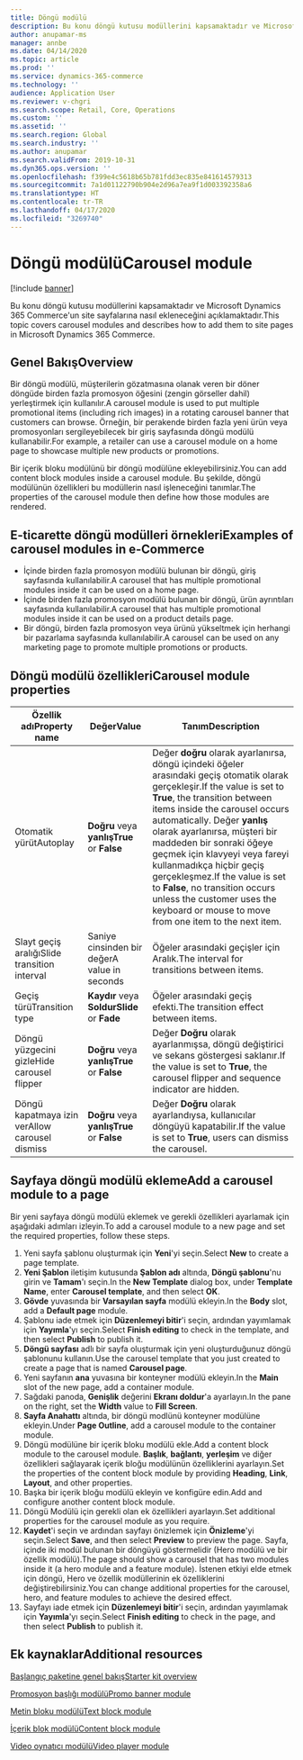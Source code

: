 ```yaml
---
title: Döngü modülü
description: Bu konu döngü kutusu modüllerini kapsamaktadır ve Microsoft Dynamics 365 Commerce'un site sayfalarına nasıl ekleneceğini açıklamaktadır.
author: anupamar-ms
manager: annbe
ms.date: 04/14/2020
ms.topic: article
ms.prod: ''
ms.service: dynamics-365-commerce
ms.technology: ''
audience: Application User
ms.reviewer: v-chgri
ms.search.scope: Retail, Core, Operations
ms.custom: ''
ms.assetid: ''
ms.search.region: Global
ms.search.industry: ''
ms.author: anupamar
ms.search.validFrom: 2019-10-31
ms.dyn365.ops.version: ''
ms.openlocfilehash: f399e4c5618b65b781fdd3ec835e841614579313
ms.sourcegitcommit: 7a1d01122790b904e2d96a7ea9f1d003392358a6
ms.translationtype: HT
ms.contentlocale: tr-TR
ms.lasthandoff: 04/17/2020
ms.locfileid: "3269740"
---
```

# <a name="carousel-module"></a><span data-ttu-id="bdb00-103">Döngü modülü</span><span class="sxs-lookup"><span data-stu-id="bdb00-103">Carousel module</span></span>


[!include [banner](includes/banner.md)]

<span data-ttu-id="bdb00-104">Bu konu döngü kutusu modüllerini kapsamaktadır ve Microsoft Dynamics 365 Commerce'un site sayfalarına nasıl ekleneceğini açıklamaktadır.</span><span class="sxs-lookup"><span data-stu-id="bdb00-104">This topic covers carousel modules and describes how to add them to site pages in Microsoft Dynamics 365 Commerce.</span></span>

## <a name="overview"></a><span data-ttu-id="bdb00-105">Genel Bakış</span><span class="sxs-lookup"><span data-stu-id="bdb00-105">Overview</span></span>

<span data-ttu-id="bdb00-106">Bir döngü modülü, müşterilerin gözatmasına olanak veren bir döner döngüde birden fazla promosyon öğesini (zengin görseller dahil) yerleştirmek için kullanılır.</span><span class="sxs-lookup"><span data-stu-id="bdb00-106">A carousel module is used to put multiple promotional items (including rich images) in a rotating carousel banner that customers can browse.</span></span> <span data-ttu-id="bdb00-107">Örneğin, bir perakende birden fazla yeni ürün veya promosyonları sergileyebilecek bir giriş sayfasında döngü modülü kullanabilir.</span><span class="sxs-lookup"><span data-stu-id="bdb00-107">For example, a retailer can use a carousel module on a home page to showcase multiple new products or promotions.</span></span>

<span data-ttu-id="bdb00-108">Bir içerik bloku modülünü bir döngü modülüne ekleyebilirsiniz.</span><span class="sxs-lookup"><span data-stu-id="bdb00-108">You can add content block modules inside a carousel module.</span></span> <span data-ttu-id="bdb00-109">Bu şekilde, döngü modülünün özellikleri bu modüllerin nasıl işleneceğini tanımlar.</span><span class="sxs-lookup"><span data-stu-id="bdb00-109">The properties of the carousel module then define how those modules are rendered.</span></span>

## <a name="examples-of-carousel-modules-in-e-commerce"></a><span data-ttu-id="bdb00-110">E-ticarette döngü modülleri örnekleri</span><span class="sxs-lookup"><span data-stu-id="bdb00-110">Examples of carousel modules in e-Commerce</span></span>

- <span data-ttu-id="bdb00-111">İçinde birden fazla promosyon modülü bulunan bir döngü, giriş sayfasında kullanılabilir.</span><span class="sxs-lookup"><span data-stu-id="bdb00-111">A carousel that has multiple promotional modules inside it can be used on a home page.</span></span>
- <span data-ttu-id="bdb00-112">İçinde birden fazla promosyon modülü bulunan bir döngü, ürün ayrıntıları sayfasında kullanılabilir.</span><span class="sxs-lookup"><span data-stu-id="bdb00-112">A carousel that has multiple promotional modules inside it can be used on a product details page.</span></span>
- <span data-ttu-id="bdb00-113">Bir döngü, birden fazla promosyon veya ürünü yükseltmek için herhangi bir pazarlama sayfasında kullanılabilir.</span><span class="sxs-lookup"><span data-stu-id="bdb00-113">A carousel can be used on any marketing page to promote multiple promotions or products.</span></span>

## <a name="carousel-module-properties"></a><span data-ttu-id="bdb00-114">Döngü modülü özellikleri</span><span class="sxs-lookup"><span data-stu-id="bdb00-114">Carousel module properties</span></span>

| <span data-ttu-id="bdb00-115">Özellik adı</span><span class="sxs-lookup"><span data-stu-id="bdb00-115">Property name</span></span>             | <span data-ttu-id="bdb00-116">Değer</span><span class="sxs-lookup"><span data-stu-id="bdb00-116">Value</span></span>                 | <span data-ttu-id="bdb00-117">Tanım</span><span class="sxs-lookup"><span data-stu-id="bdb00-117">Description</span></span> |
|---------------------------|-----------------------|-------------|
| <span data-ttu-id="bdb00-118">Otomatik yürüt</span><span class="sxs-lookup"><span data-stu-id="bdb00-118">Autoplay</span></span>                  | <span data-ttu-id="bdb00-119">**Doğru** veya **yanlış**</span><span class="sxs-lookup"><span data-stu-id="bdb00-119">**True** or **False**</span></span> | <span data-ttu-id="bdb00-120">Değer **doğru** olarak ayarlanırsa, döngü içindeki öğeler arasındaki geçiş otomatik olarak gerçekleşir.</span><span class="sxs-lookup"><span data-stu-id="bdb00-120">If the value is set to **True**, the transition between items inside the carousel occurs automatically.</span></span> <span data-ttu-id="bdb00-121">Değer **yanlış** olarak ayarlanırsa, müşteri bir maddeden bir sonraki öğeye geçmek için klavyeyi veya fareyi kullanmadıkça hiçbir geçiş gerçekleşmez.</span><span class="sxs-lookup"><span data-stu-id="bdb00-121">If the value is set to **False**, no transition occurs unless the customer uses the keyboard or mouse to move from one item to the next item.</span></span> |
| <span data-ttu-id="bdb00-122">Slayt geçiş aralığı</span><span class="sxs-lookup"><span data-stu-id="bdb00-122">Slide transition interval</span></span> | <span data-ttu-id="bdb00-123">Saniye cinsinden bir değer</span><span class="sxs-lookup"><span data-stu-id="bdb00-123">A value in seconds</span></span>    | <span data-ttu-id="bdb00-124">Öğeler arasındaki geçişler için Aralık.</span><span class="sxs-lookup"><span data-stu-id="bdb00-124">The interval for transitions between items.</span></span> |
| <span data-ttu-id="bdb00-125">Geçiş türü</span><span class="sxs-lookup"><span data-stu-id="bdb00-125">Transition type</span></span>           | <span data-ttu-id="bdb00-126">**Kaydır** veya **Soldur**</span><span class="sxs-lookup"><span data-stu-id="bdb00-126">**Slide** or **Fade**</span></span> | <span data-ttu-id="bdb00-127">Öğeler arasındaki geçiş efekti.</span><span class="sxs-lookup"><span data-stu-id="bdb00-127">The transition effect between items.</span></span> |
| <span data-ttu-id="bdb00-128">Döngü yüzgecini gizle</span><span class="sxs-lookup"><span data-stu-id="bdb00-128">Hide carousel flipper</span></span>     | <span data-ttu-id="bdb00-129">**Doğru** veya **yanlış**</span><span class="sxs-lookup"><span data-stu-id="bdb00-129">**True** or **False**</span></span> | <span data-ttu-id="bdb00-130">Değer **Doğru** olarak ayarlanmışsa, döngü değiştirici ve sekans göstergesi saklanır.</span><span class="sxs-lookup"><span data-stu-id="bdb00-130">If the value is set to **True**, the carousel flipper and sequence indicator are hidden.</span></span> |
| <span data-ttu-id="bdb00-131">Döngü kapatmaya izin ver</span><span class="sxs-lookup"><span data-stu-id="bdb00-131">Allow carousel dismiss</span></span>    | <span data-ttu-id="bdb00-132">**Doğru** veya **yanlış**</span><span class="sxs-lookup"><span data-stu-id="bdb00-132">**True** or **False**</span></span> | <span data-ttu-id="bdb00-133">Değer **Doğru** olarak ayarlandıysa, kullanıcılar döngüyü kapatabilir.</span><span class="sxs-lookup"><span data-stu-id="bdb00-133">If the value is set to **True**, users can dismiss the carousel.</span></span> |

## <a name="add-a-carousel-module-to-a-page"></a><span data-ttu-id="bdb00-134">Sayfaya döngü modülü ekleme</span><span class="sxs-lookup"><span data-stu-id="bdb00-134">Add a carousel module to a page</span></span>

<span data-ttu-id="bdb00-135">Bir yeni sayfaya döngü modülü eklemek ve gerekli özellikleri ayarlamak için aşağıdaki adımları izleyin.</span><span class="sxs-lookup"><span data-stu-id="bdb00-135">To add a carousel module to a new page and set the required properties, follow these steps.</span></span>

1. <span data-ttu-id="bdb00-136">Yeni sayfa şablonu oluşturmak için **Yeni**'yi seçin.</span><span class="sxs-lookup"><span data-stu-id="bdb00-136">Select **New** to create a page template.</span></span>
1. <span data-ttu-id="bdb00-137">**Yeni Şablon** iletişim kutusunda **Şablon adı** altında, **Döngü şablonu**'nu girin ve **Tamam**'ı seçin.</span><span class="sxs-lookup"><span data-stu-id="bdb00-137">In the **New Template** dialog box, under **Template Name**, enter **Carousel template**, and then select **OK**.</span></span>
1. <span data-ttu-id="bdb00-138">**Gövde** yuvasında bir **Varsayılan sayfa** modülü ekleyin.</span><span class="sxs-lookup"><span data-stu-id="bdb00-138">In the **Body** slot, add a **Default page** module.</span></span>
1. <span data-ttu-id="bdb00-139">Şablonu iade etmek için **Düzenlemeyi bitir**'i seçin, ardından yayımlamak için **Yayımla**'yı seçin.</span><span class="sxs-lookup"><span data-stu-id="bdb00-139">Select **Finish editing** to check in the template, and then select **Publish** to publish it.</span></span>  
1. <span data-ttu-id="bdb00-140">**Döngü sayfası** adlı bir sayfa oluşturmak için yeni oluşturduğunuz döngü şablonunu kullanın.</span><span class="sxs-lookup"><span data-stu-id="bdb00-140">Use the carousel template that you just created to create a page that is named **Carousel page**.</span></span>
1. <span data-ttu-id="bdb00-141">Yeni sayfanın **ana** yuvasına bir konteyner modülü ekleyin.</span><span class="sxs-lookup"><span data-stu-id="bdb00-141">In the **Main** slot of the new page, add a container module.</span></span> 
1. <span data-ttu-id="bdb00-142">Sağdaki panoda, **Genişlik** değerini **Ekranı doldur**'a ayarlayın.</span><span class="sxs-lookup"><span data-stu-id="bdb00-142">In the pane on the right, set the **Width** value to **Fill Screen**.</span></span>
1. <span data-ttu-id="bdb00-143">**Sayfa Anahattı** altında, bir döngü modlünü konteyner modülüne ekleyin.</span><span class="sxs-lookup"><span data-stu-id="bdb00-143">Under **Page Outline**, add a carousel module to the container module.</span></span>
1. <span data-ttu-id="bdb00-144">Döngü modülüne bir içerik bloku modülü ekle.</span><span class="sxs-lookup"><span data-stu-id="bdb00-144">Add a content block module to the carousel module.</span></span> <span data-ttu-id="bdb00-145">**Başlık**, **bağlantı**, **yerleşim** ve diğer özellikleri sağlayarak içerik bloğu modülünün özelliklerini ayarlayın.</span><span class="sxs-lookup"><span data-stu-id="bdb00-145">Set the properties of the content block module by providing **Heading**, **Link**, **Layout**, and other properties.</span></span>
1. <span data-ttu-id="bdb00-146">Başka bir içerik bloğu modülü ekleyin ve konfigüre edin.</span><span class="sxs-lookup"><span data-stu-id="bdb00-146">Add and configure another content block module.</span></span>
1. <span data-ttu-id="bdb00-147">Döngü Modülü için gerekli olan ek özellikleri ayarlayın.</span><span class="sxs-lookup"><span data-stu-id="bdb00-147">Set additional properties for the carousel module as you require.</span></span>
1. <span data-ttu-id="bdb00-148">**Kaydet**'i seçin ve ardından sayfayı önizlemek için **Önizleme**'yi seçin.</span><span class="sxs-lookup"><span data-stu-id="bdb00-148">Select **Save**, and then select **Preview** to preview the page.</span></span> <span data-ttu-id="bdb00-149">Sayfa, içinde iki modül bulunan bir döngüyü göstermelidir (Hero modülü ve bir özellik modülü).</span><span class="sxs-lookup"><span data-stu-id="bdb00-149">The page should show a carousel that has two modules inside it (a hero module and a feature module).</span></span> <span data-ttu-id="bdb00-150">İstenen etkiyi elde etmek için döngü, Hero ve özellik modüllerinin ek özelliklerini değiştirebilirsiniz.</span><span class="sxs-lookup"><span data-stu-id="bdb00-150">You can change additional properties for the carousel, hero, and feature modules to achieve the desired effect.</span></span>
1. <span data-ttu-id="bdb00-151">Sayfayı iade etmek için **Düzenlemeyi bitir**'i seçin, ardından yayımlamak için **Yayımla**'yı seçin.</span><span class="sxs-lookup"><span data-stu-id="bdb00-151">Select **Finish editing** to check in the page, and then select **Publish** to publish it.</span></span>

## <a name="additional-resources"></a><span data-ttu-id="bdb00-152">Ek kaynaklar</span><span class="sxs-lookup"><span data-stu-id="bdb00-152">Additional resources</span></span>

[<span data-ttu-id="bdb00-153">Başlangıç paketine genel bakış</span><span class="sxs-lookup"><span data-stu-id="bdb00-153">Starter kit overview</span></span>](starter-kit-overview.md)

[<span data-ttu-id="bdb00-154">Promosyon başlığı modülü</span><span class="sxs-lookup"><span data-stu-id="bdb00-154">Promo banner module</span></span>](add-alert.md)

[<span data-ttu-id="bdb00-155">Metin bloku modülü</span><span class="sxs-lookup"><span data-stu-id="bdb00-155">Text block module</span></span>](add-content-rich-block.md)

[<span data-ttu-id="bdb00-156">İçerik blok modülü</span><span class="sxs-lookup"><span data-stu-id="bdb00-156">Content block module</span></span>](add-hero-module.md)

[<span data-ttu-id="bdb00-157">Video oynatıcı modülü</span><span class="sxs-lookup"><span data-stu-id="bdb00-157">Video player module</span></span>](add-video-player.md)
